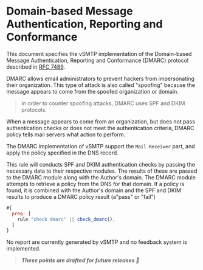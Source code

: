 # Domain-based Message Authentication, Reporting and Conformance

This document specifies the vSMTP implementation of the Domain-based Message Authentication, Reporting and Conformance (DMARC) protocol described in [RFC 7489](https://www.rfc-editor.org/rfc/rfc7489.html).

DMARC allows email administrators to prevent hackers from impersonating their organization. This type of attack is also called "spoofing" because the message appears to come from the spoofed organization or domain.

> In order to counter spoofing attacks, DMARC uses SPF and DKIM protocols.

When a message appears to come from an organization, but does not pass authentication checks or does not meet the authentication criteria, DMARC policy tells mail servers what action to perform.

The DMARC implementation of vSMTP support the `Mail Receiver` part, and apply the policy specified in the DNS record.

This rule will  conducts SPF and DKIM authentication checks by passing the necessary data to their respective modules. The results of these are passed to the DMARC module along with the Author's domain.  The DMARC module attempts to retrieve a policy from the DNS for that domain. If a policy is found, it is combined with the Author's domain and the SPF and DKIM results to produce a DMARC policy result (a"pass" or "fail")

```js
#{
  preq: [
    rule "check dmarc" || check_dmarc(),
  ]
}
```

No report are currently generated by vSMTP and no feedback system is implemented.

> ___These points are drafted for future releases 🚧___
